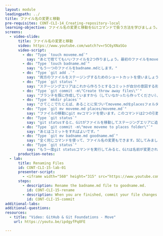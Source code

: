 ```yaml
---
layout: module
leadingpath: ../
title: ファイル名の変更と移動
pre-requisites: CONT-CLI-14_Creating-repository-local
learning-objective: ファイル名の変更と移動をGitコマンドで扱う方法を学びましょう。
screens:
  - video-slide:
      title: ファイル名の変更と移動
      video: https://www.youtube.com/watch?v=r5C6yXNaSGo
      video-script:
        - do: "Type `touch moveme.md`"
          say: "あとで捨ててもいいファイルを2つ作りましょう。最初のファイルをmoveme.mdとします。"
        - do: "Type `touch badname.md`"
          say: "もう一つのファイルをbadname.mdとします。"
        - do: "Type `git add .`"
          say: "両方のファイルをステージングするためのショートカットを使いましょう。ファイル名の代わりに . を使えば、ワーキングツリーに存在するすべてのuntrackedとmodifiedファイルをいっぺんにステージングエリアに追加できるのでした。実はこのコマンドは便利ですが、場合によっては危険なこともあるのです。"
        - do: "Type `git status`"
          say: "ステージングエリアはこれから作ろうとするコミットが自分の意図する形になっているかを確認するために使います。"
        - do: "Type `git commit -m\"Create throw away files\"`"
          say: "ブランチを既に作成していますから（していなかったら作ってください）、これらのファイルをコミットしてしまいましょう。"
        - do: "Type `mkdir places`"
          say: "さてここでたとえば、あることに気づいてmoveme.mdをplacesフォルダの中に移動したいとします。まずはフォルダを作りましょう。"
        - do: "Type `git mv moveme.md places/moveme.md`"
          say: "ファイルの移動にgit mvコマンドを使います。このコマンドは2つの引数を取ります。現在のパスと新しいパスです。"
        - do: "Type `git status`"
          say: "git statusすると、Gitがファイルを移動してステージングエリアに追加してくれたことがわかります。"
        - do: "Type `git commit -m\"move moveme to places folder\"`"
          say: "あとはコミットをすればよいです。"
        - do: "Type `git mv badname.md goodname.md`"
          say: "全く同じコマンドを使って、ファイル名の変更もできます。試してみましょう。"
        - do: "Type `git status`"
          say: "もう一度git statusコマンドを実行してみると、Gitは名前が変更されたファイルをステージングしてくれているのがわかります。あとはコミットするだけです。"
      production-notes:
  - lab:
      title: Renaming Files
      id: CONT-CLI-15-lab-01
      presenter-script:
        - <iframe width="560" height="315" src="https://www.youtube.com/embed/ipdgyfPq8FE" frameborder="0" allowfullscreen></iframe>
      steps:
        - description: Rename the badname.md file to goodname.md.
          id: CONT-CLI-15-rename
        - description: When you are finished, commit your file changes.
          id: CONT-CLI-15-commit
additional-labs:
additional-questions:
resources:
  - title: "Video: GitHub & Git Foundations - Move"
    url: https://youtu.be/ipdgyfPq8FE

---
```

